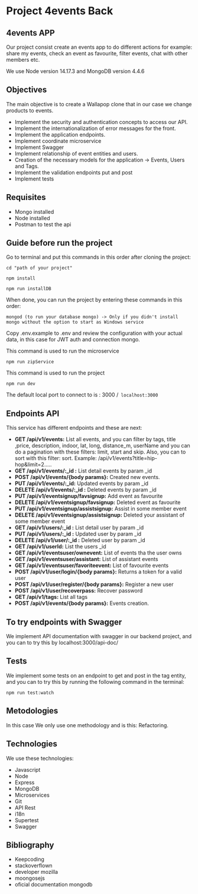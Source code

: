 # Project 4events Back

## 4events APP

Our project consist create an events app to do different actions for example: share my events, check an event as favourite, filter events, chat with other members etc.

We use Node version 14.17.3 and MongoDB version 4.4.6


## Objectives

The main objective is to create a Wallapop clone that in our case we change products to events.

- Implement the security and authentication concepts to access our API.
- Implement the internationalization of error messages for the front.
- Implement the application endpoints.
- Implement coordinate microservice
- Implement Swagger
- Implement relationship of event entities and users.
- Creation of the necessary models for the application -> Events, Users and Tags.
- Implement the validation endpoints put and post
- Implement tests

## Requisites
- Mongo installed
- Node installed
- Postman to test the api

## Guide before run the project

Go to terminal and put this commands in this order after cloning the project:

```
cd "path of your project"
```

```
npm install
```

```
npm run installDB
```

When done, you can run the project by entering these commands in this order:

```
mongod (to run your database mongo) -> Only if you didn't install mongo without the option to start as Windows service

```

Copy .env.example to .env and review the configuration with your actual data, in this case for JWT auth and connection mongo.


This command is used to run the microservice

```
npm run zipService
```

This command is used to run the project
```
npm run dev
```

The default local port to connect to is : 3000 /` localhost:3000`


## Endpoints API

This service has different endpoints and these are next:

- **GET /api/v1/events:** List all events, and you can filter by tags, title ,price, description, indoor, lat, long, distance_m, userName and you can do a pagination with these filters: limit, start and skip. Also, you can to sort with this filter: sort. Example: /api/v1/events?title=hip-hop&limit=2.....
- **GET /api/v1/events/:_id :** List detail events by param _id
- **POST /api/v1/events/{body params}:** Created new events.
- **PUT /api/v1/events/:_id:** Updated events by param _id
- **DELETE /api/v1/events/:_id :** Deleted events by param _id
- **PUT /api/v1/eventsignup/favsignup:** Add event as favourite
- **DELETE /api/v1/eventsignup/favsignup:** Deleted event as favourite
- **PUT /api/v1/eventsignup/assistsignup:** Assist in some member event
- **DELETE /api/v1/eventsignup/assistsignup:** Deleted your assistant of some member event
- **GET /api/v1/users/:_id :** List detail user by param _id
- **PUT /api/v1/users/:_id :** Updated user by param _id
- **DELETE /api/v1/user/:_id :** Deleted user by param _id
- **GET /api/v1/userId:** List the users _id
- **GET /api/v1/eventsuser/ownevent:** List of events tha the user owns
- **GET /api/v1/eventsuser/assistant:** List of assistant events
- **GET /api/v1/eventsuser/favoriteevent:** List of favourite events
- **POST /api/v1/user/login/{body params}:** Returns a token for a valid user
- **POST /api/v1/user/register/{body params}:** Register a new user
- **POST /api/v1/user/recoverpass:** Recover password
- **GET /api/v1/tags:** List all tags
- **POST /api/v1/events/{body params}:** Events creation.

## To try endpoints with Swagger

We implement API documentation with swagger in our backend project, and you can to try this by localhost:3000/api-doc/

## Tests
We implement some tests on an endpoint to get and post in the tag entity, and you can to try this by running the following command in the terminal:
```
npm run test:watch
```

## Metodologies
In this case We only use one methodology and is this: Refactoring.

## Technologies
We use these technologies:
- Javascript
- Node
- Express
- MongoDB
- Microservices
- Git
- API Rest
- i18n
- Supertest
- Swagger

## Bibliography
 - Keepcoding
 - stackoverflown
 - developer mozilla
 - moongosejs
 - oficial documentation mongodb